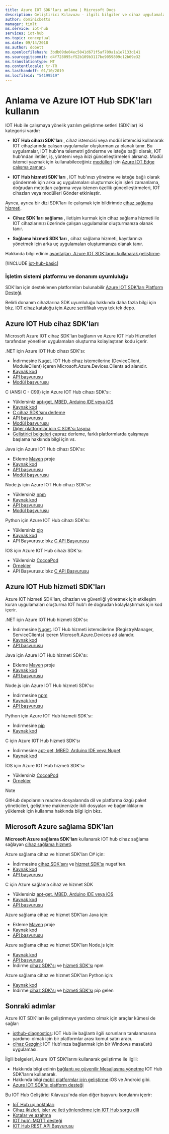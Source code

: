 ```yaml
---
title: Azure IOT SDK'ları anlama | Microsoft Docs
description: Geliştirici Kılavuzu - ilgili bilgiler ve cihaz uygulamalarını hem de arka uç uygulamaları oluşturmak için kullanabileceğiniz çeşitli Azure IOT cihaz ve hizmet SDK'ları için bağlantılar.
author: dominicbetts
manager: timlt
ms.service: iot-hub
services: iot-hub
ms.topic: conceptual
ms.date: 09/14/2018
ms.author: dobett
ms.openlocfilehash: 3bdb09de04ec5041d671f5af709a1a1e7133d141
ms.sourcegitcommit: d4f728095cf52b109b3117be9059809c12b69e32
ms.translationtype: MT
ms.contentlocale: tr-TR
ms.lasthandoff: 01/10/2019
ms.locfileid: "54199519"
---
```

# <a name="understand-and-use-azure-iot-hub-sdks"></a>Anlama ve Azure IOT Hub SDK'ları kullanın

IOT Hub ile çalışmaya yönelik yazılım geliştirme setleri (SDK'lar) iki kategorisi vardır:

* **IOT Hub cihazı SDK'ları** , cihaz istemcisi veya modül istemcisi kullanarak IOT cihazlarında çalışan uygulamalar oluşturmanıza olanak tanır. Bu uygulamalar, IOT hub'ına telemetri gönderme ve isteğe bağlı olarak, IOT hub'ından iletiler, iş, yöntemi veya ikizi güncelleştirmeleri alırsınız.  Modül istemci yazmak için kullanabileceğiniz [modülleri](../iot-edge/iot-edge-modules.md) için [Azure IOT Edge çalışma zamanı](../iot-edge/about-iot-edge.md).

* **IOT Hub hizmeti SDK'ları** , IOT hub'ınızı yönetme ve isteğe bağlı olarak göndermek için arka uç uygulamaları oluşturmak için işleri zamanlama, doğrudan metotları çağırma veya istenen özellik güncelleştirmeleri, IOT cihazları veya modülleri Gönder etkinleştir.

Ayrıca, ayrıca bir dizi SDK'ları ile çalışmak için bildirimde [cihaz sağlama hizmeti](../iot-dps/about-iot-dps.md).
* **Cihaz SDK'ları sağlama** , iletişim kurmak için cihaz sağlama hizmeti ile IOT cihazlarınızı üzerinde çalışan uygulamalar oluşturmanıza olanak tanır.

* **Sağlama hizmeti SDK'ları** , cihaz sağlama hizmeti, kayıtlarınızı yönetmek için arka uç uygulamaları oluşturmanıza olanak tanır.

Hakkında bilgi edinin [avantajları, Azure IOT SDK'larını kullanarak geliştirme](https://azure.microsoft.com/blog/benefits-of-using-the-azure-iot-sdks-in-your-azure-iot-solution/).

[!INCLUDE [iot-hub-basic](../../includes/iot-hub-basic-partial.md)]


### <a name="os-platform-and-hardware-compatibility"></a>İşletim sistemi platformu ve donanım uyumluluğu

SDK'ları için desteklenen platformları bulunabilir [Azure IOT SDK'ları Platform Desteği](iot-hub-device-sdk-platform-support.md).

Belirli donanım cihazlarına SDK uyumluluğu hakkında daha fazla bilgi için bkz. [IOT cihaz kataloğu için Azure sertifikalı](https://catalog.azureiotsuite.com/) veya tek tek depo.

## <a name="azure-iot-hub-device-sdks"></a>Azure IOT Hub cihaz SDK'ları

Microsoft Azure IOT cihaz SDK'ları bağlanın ve Azure IOT Hub Hizmetleri tarafından yönetilen uygulamaları oluşturma kolaylaştıran kodu içerir.

.NET için Azure IOT Hub cihazı SDK'sı: 

* İndirmesine [Nuget](https://www.nuget.org/packages/Microsoft.Azure.Devices.Client/).  IOT Hub cihaz istemcilerine (DeviceClient, ModuleClient) içeren Microsoft.Azure.Devices.Clients ad alanıdır.
* [Kaynak kod](https://github.com/Azure/azure-iot-sdk-csharp)
* [API başvurusu](https://docs.microsoft.com/dotnet/api/microsoft.azure.devices?view=azure-dotnet)
* [Modül başvurusu](https://docs.microsoft.com/dotnet/api/microsoft.azure.devices.client.moduleclient?view=azure-dotnet)

C (ANSI C - C99) için Azure IOT Hub cihazı SDK'sı:

* Yüklersiniz [apt-get, MBED, Arduino IDE veya iOS](https://github.com/Azure/azure-iot-sdk-c/blob/master/readme.md#packages-and-libraries)
* [Kaynak kod](https://github.com/Azure/azure-iot-sdk-c)
* [C cihaz SDK'sını derleme](https://github.com/Azure/azure-iot-sdk-c/blob/master/iothub_client/readme.md#compiling-the-c-device-sdk)
* [API başvurusu](https://docs.microsoft.com/azure/iot-hub/iot-c-sdk-ref/)
* [Modül başvurusu](https://docs.microsoft.com/azure/iot-hub/iot-c-sdk-ref/iothub-module-client-h)
* [Diğer platformlar için C SDK'sı taşıma](https://github.com/Azure/azure-c-shared-utility/blob/master/devdoc/porting_guide.md)
* [Geliştirici belgeleri](https://github.com/Azure/azure-iot-sdk-c/tree/master/doc) çapraz derleme, farklı platformlarda çalışmaya başlama hakkında bilgi için vs.

Java için Azure IOT Hub cihazı SDK'sı: 

* Ekleme [Maven](https://github.com/Azure/azure-iot-sdk-java/blob/master/doc/java-devbox-setup.md#for-the-device-sdk) proje
* [Kaynak kod](https://github.com/Azure/azure-iot-sdk-java)
* [API başvurusu](https://docs.microsoft.com/java/api/com.microsoft.azure.sdk.iot.device)
* [Modül başvurusu](https://docs.microsoft.com/java/api/com.microsoft.azure.sdk.iot.device.moduleclient?view=azure-java-stable)

Node.js için Azure IOT Hub cihazı SDK'sı: 

* Yüklersiniz [npm](https://www.npmjs.com/package/azure-iot-device)
* [Kaynak kod](https://github.com/Azure/azure-iot-sdk-node)
* [API başvurusu](https://docs.microsoft.com/javascript/api/azure-iot-device/?view=azure-iot-typescript-latest)
* [Modül başvurusu](https://docs.microsoft.com/javascript/api/azure-iot-device/moduleclient?view=azure-node-latest)

Python için Azure IOT Hub cihazı SDK'sı: 

* Yüklersiniz [pip](https://pypi.python.org/pypi/azure-iothub-device-client/)
* [Kaynak kod](https://github.com/Azure/azure-iot-sdk-python)
* API Başvurusu: bkz [C API Başvurusu](https://docs.microsoft.com/azure/iot-hub/iot-c-sdk-ref/)

İOS için Azure IOT Hub cihazı SDK'sı: 

* Yüklersiniz [CocoaPod](https://cocoapods.org/pods/AzureIoTHubClient)
* [Örnekler](https://github.com/Azure-Samples/azure-iot-samples-ios)
* API Başvurusu: bkz [C API Başvurusu](https://docs.microsoft.com/azure/iot-hub/iot-c-sdk-ref/)

## <a name="azure-iot-hub-service-sdks"></a>Azure IOT Hub hizmeti SDK'ları

Azure IOT hizmeti SDK'ları, cihazları ve güvenliği yönetmek için etkileşim kuran uygulamaları oluşturma IOT hub'ı ile doğrudan kolaylaştırmak için kod içerir.

.NET için Azure IOT Hub hizmeti SDK'sı:

* İndirmesine [Nuget](https://www.nuget.org/packages/Microsoft.Azure.Devices/).  IOT Hub hizmeti istemcilerine (RegistryManager, ServiceClients) içeren Microsoft.Azure.Devices ad alanıdır.
* [Kaynak kod](https://github.com/Azure/azure-iot-sdk-csharp)
* [API başvurusu](https://docs.microsoft.com/dotnet/api/microsoft.azure.devices)

Java için Azure IOT Hub hizmeti SDK'sı: 

* Ekleme [Maven](https://github.com/Azure/azure-iot-sdk-java/blob/master/doc/java-devbox-setup.md#for-the-service-sdk) proje
* [Kaynak kod](https://github.com/Azure/azure-iot-sdk-java)
* [API başvurusu](https://docs.microsoft.com/java/api/com.microsoft.azure.sdk.iot.service)

Node.js için Azure IOT Hub hizmeti SDK'sı: 

* İndirmesine [npm](https://www.npmjs.com/package/azure-iothub)
* [Kaynak kod](https://github.com/Azure/azure-iot-sdk-node)
* [API başvurusu](https://docs.microsoft.com/javascript/api/azure-iothub/?view=azure-iot-typescript-latest)

Python için Azure IOT Hub hizmeti SDK'sı: 

* İndirmesine [pip](https://pypi.python.org/pypi/azure-iothub-service-client/)
* [Kaynak kod](https://github.com/Azure/azure-iot-sdk-python)

C için Azure IOT Hub hizmeti SDK'sı 

* İndirmesine [apt-get, MBED, Arduino IDE veya Nuget](https://github.com/Azure/azure-iot-sdk-c/blob/master/readme.md)
* [Kaynak kod](https://github.com/Azure/azure-iot-sdk-c)

İOS için Azure IOT Hub hizmeti SDK'sı: 

* Yüklersiniz [CocoaPod](https://cocoapods.org/pods/AzureIoTHubServiceClient)
* [Örnekler](https://github.com/Azure-Samples/azure-iot-samples-ios)

> [!NOTE]
> GitHub depolarının readme dosyalarında dil ve platforma özgü paket yöneticileri, geliştirme makinenizde ikili dosyaları ve bağımlılıklarını yüklemek için kullanma hakkında bilgi için bkz.

## <a name="microsoft-azure-provisioning-sdks"></a>Microsoft Azure sağlama SDK'ları

**Microsoft Azure sağlama SDK'ları** kullanarak IOT hub cihaz sağlama sağlayan [cihaz sağlama hizmeti](../iot-dps/about-iot-dps.md).

Azure sağlama cihaz ve hizmet SDK'ları C# için:

* İndirmesine [cihaz SDK'sını](https://www.nuget.org/packages/Microsoft.Azure.Devices.Provisioning.Client/) ve [hizmet SDK'sı](https://www.nuget.org/packages/Microsoft.Azure.Devices.Provisioning.Service/) nuget'ten.
* [Kaynak kod](https://github.com/Azure/azure-iot-sdk-csharp/)
* [API başvurusu](https://docs.microsoft.com/dotnet/api/microsoft.azure.devices.provisioning.client?view=azure-dotnet)

C için Azure sağlama cihaz ve hizmet SDK

* Yüklersiniz [apt-get, MBED, Arduino IDE veya iOS](https://github.com/Azure/azure-iot-sdk-c/blob/master/readme.md#packages-and-libraries)
* [Kaynak kod](https://github.com/Azure/azure-iot-sdk-c/blob/master/provisioning_client)
* [API başvurusu](https://docs.microsoft.com/azure/iot-hub/iot-c-sdk-ref/)

Azure sağlama cihaz ve hizmet SDK'ları Java için:

* Ekleme [Maven](https://github.com/Azure/azure-iot-sdk-java/blob/master/doc/java-devbox-setup.md#for-the-service-sdk) proje
* [Kaynak kod](https://github.com/Azure/azure-iot-sdk-java/blob/master/provisioning)
* [API başvurusu](https://docs.microsoft.com/java/api/com.microsoft.azure.sdk.iot.provisioning.device?view=azure-java-stable)

Azure sağlama cihaz ve hizmet SDK'ları Node.js için:

* [Kaynak kod](https://github.com/Azure/azure-iot-sdk-node/tree/master/provisioning)
* [API başvurusu](https://docs.microsoft.com/javascript/api/overview/azure/iothubdeviceprovisioning?view=azure-node-latest)
* İndirme [cihaz SDK'sı](https://badge.fury.io/js/azure-iot-provisioning-device) ve [hizmeti SDK'sı](https://badge.fury.io/js/azure-iot-provisioning-service) npm

Azure sağlama cihaz ve hizmet SDK'ları Python için:

* [Kaynak kod](https://github.com/Azure/azure-iot-sdk-python)
* İndirme [cihaz SDK'sı](https://pypi.org/project/azure-iot-provisioning-device-client/) ve [hizmeti SDK'sı](https://pypi.org/project/azure-iothub-provisioningserviceclient/) pip gelen

## <a name="next-steps"></a>Sonraki adımlar

Azure IOT SDK'ları ile geliştirmeye yardımcı olmak için araçlar kümesi de sağlar:
* [iothub-diagnostics](https://github.com/Azure/iothub-diagnostics): IOT Hub ile bağlantı ilgili sorunların tanılanmasına yardımcı olmak için bir platformlar arası komut satırı aracı.
* [cihaz Gezgini](https://github.com/Azure/azure-iot-sdk-csharp/tree/master/tools/DeviceExplorer): IOT Hub'ınıza bağlanmak için bir Windows masaüstü uygulaması.

İlgili belgeleri, Azure IOT SDK'larını kullanarak geliştirme ile ilgili:
* Hakkında bilgi edinin [bağlantı ve güvenilir Mesajlaşma yönetme](iot-hub-reliability-features-in-sdks.md) IOT Hub SDK'larını kullanarak.
* Hakkında bilgi [mobil platformlar için geliştirme](iot-hub-how-to-develop-for-mobile-devices.md) iOS ve Android gibi.
* [Azure IOT SDK'sı platform desteği](iot-hub-device-sdk-platform-support.md)


Bu IOT Hub Geliştirici Kılavuzu'nda olan diğer başvuru konularını içerir:

* [IoT Hub uç noktaları](iot-hub-devguide-endpoints.md)
* [Cihaz ikizleri, işler ve ileti yönlendirme için IOT Hub sorgu dili](iot-hub-devguide-query-language.md)
* [Kotalar ve azaltma](iot-hub-devguide-quotas-throttling.md)
* [IOT hub'ı MQTT desteği](iot-hub-mqtt-support.md)
* [IOT Hub REST API Başvurusu](/rest/api/iothub/)
